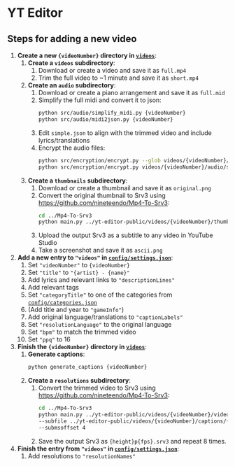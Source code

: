 # YT Editor

## Steps for adding a new video

1. **Create a new `{videoNumber}` directory in [`videos`](videos)**:
    1. **Create a `videos` subdirectory**:
        1. Download or create a video and save it as `full.mp4`
        2. Trim the full video to ~1 minute and save it as `short.mp4`
    2. **Create an `audio` subdirectory**:
        1. Download or create a piano arrangement and save it as `full.mid`
        2. Simplify the full midi and convert it to json:
            ```bash
            python src/audio/simplify_midi.py {videoNumber}
            python src/audio/midi2json.py {videoNumber}
            ```
        3. Edit `simple.json` to align with the trimmed video and include lyrics/translations
        4. Encrypt the audio files:
            ```bash
            python src/encryption/encrypt.py --glob videos/{videoNumber}/audio/*.mid
            python src/encryption/encrypt.py videos/{videoNumber}/audio/simple.json
            ```
    3. **Create a `thumbnails` subdirectory**:
        1. Download or create a thumbnail and save it as `original.png`
        2. Convert the original thumbnail to Srv3 using https://github.com/nineteendo/Mp4-To-Srv3:
            ```bash
            cd ../Mp4-To-Srv3
            python main.py ../yt-editor-public/videos/{videoNumber}/thumbnails/original.png {rows}
            ```
        3. Upload the output Srv3 as a subtitle to any video in YouTube Studio
        4. Take a screenshot and save it as `ascii.png`
2. **Add a new entry to `"videos"` in [`config/settings.json`](config/settings.json)**:
    1. Set `"videoNumber"` to `{videoNumber}`
    2. Set `"title"` to `"{artist} - {name}"`
    3. Add lyrics and relevant links to `"descriptionLines"`
    4. Add relevant tags
    5. Set `"categoryTitle"` to one of the categories from [`config/categories.json`](config/categories.json)
    6. (Add title and year to `"gameInfo"`)
    7. Add original language/translations to `"captionLabels"`
    8. Set `"resolutionLanguage"` to the original language
    9. Set `"bpm"` to match the trimmed video
    10. Set `"ppq"` to 16
3. **Finish the `{videoNumber}` directory in [`videos`](videos)**:
    1. **Generate captions**:
        <!--Depends on `"introDuration"`, `"captionLabels"`, `"bpm"` and `"ppq"`-->
        ```bash
        python generate_captions {videoNumber}
        ```
    2. **Create a `resolutions` subdirectory**:
        <!--Depends on `captions`-->
        1. Convert the trimmed video to Srv3 using https://github.com/nineteendo/Mp4-To-Srv3:
            ```bash
            cd ../Mp4-To-Srv3
            python main.py ../yt-editor-public/videos/{videoNumber}/videos/short.mp4 {rows} \
            --subfile ../yt-editor-public/videos/{videoNumber}/captions/{languages}.srt \
            --submsoffset 4
            ```
        2. Save the output Srv3 as `{height}p{fps}.srv3` and repeat 8 times.
4. **Finish the entry from `"videos"` in [`config/settings.json`](config/settings.json)**:
    1. Add resolutions to `"resolutionNames"`
        <!--Depends on `resolutions`-->
